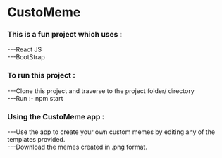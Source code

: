 <h1>CustoMeme</h1>
  
<h3>This is a fun project which uses :</h3>

---React JS<br>
---BootStrap

<h3>To run this project :</h3>

---Clone this project and traverse to the project folder/ directory<br>
---Run :- npm start

<h3>Using the CustoMeme app :</h3>

---Use the app to create your own custom memes by editing any of the templates provided.<br>
---Download the memes created in .png format.
